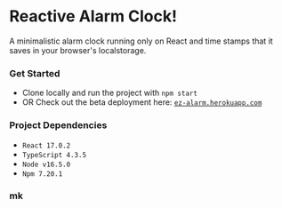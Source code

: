 # Reactive Alarm Clock!
A minimalistic alarm clock running only on React and time stamps that it saves in your browser's localstorage.

### Get Started

* Clone locally and run the project with `npm start`
* OR Check out the beta deployment here: [`ez-alarm.herokuapp.com`](https://ez-alarm.herokuapp.com/)

### Project Dependencies

* `React 17.0.2` 
* `TypeScript 4.3.5`
* `Node v16.5.0`
* `Npm 7.20.1`

### mk